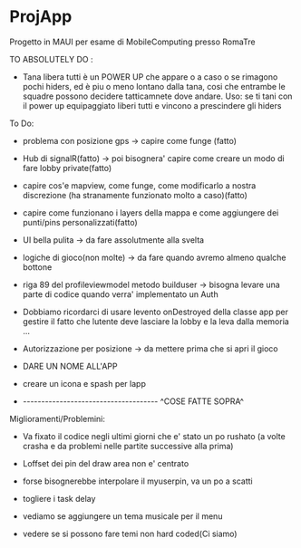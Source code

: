 # ProjApp

Progetto in MAUI per esame di MobileComputing presso RomaTre

TO ABSOLUTELY DO :

- Tana libera tutti è un POWER UP che appare o a caso o se rimagono pochi hiders, ed è piu o meno lontano dalla tana, cosi che entrambe le squadre possono decidere tatticamnete dove andare. Uso: se ti tani con il power up equipaggiato liberi tutti e vincono a prescindere gli hiders

To Do:

- problema con posizione gps -> capire come funge (fatto)

- Hub di signalR(fatto) -> poi bisognera' capire come creare un modo di fare lobby private(fatto)

- capire cos'e mapview, come funge, come modificarlo a nostra discrezione (ha stranamente funzionato molto a caso)(fatto)

- capire come funzionano i layers della mappa e come aggiungere dei punti/pins personalizzati(fatto)

- UI bella pulita -> da fare assolutmente alla svelta

- logiche di gioco(non molte) -> da fare quando avremo almeno qualche bottone

- riga 89 del profileviewmodel metodo builduser -> bisogna levare una parte di codice quando verra' implementato un Auth 

- Dobbiamo ricordarci di usare levento onDestroyed della classe app per gestire il fatto che lutente deve lasciare la lobby e la leva dalla memoria ...

- Autorizzazione per posizione -> da mettere prima che si apri il gioco

- DARE UN NOME ALL'APP

- creare un icona e spash per lapp
- ------------------------------------- ^COSE FATTE SOPRA^

Miglioramenti/Problemini:
- Va fixato il codice negli ultimi giorni che e' stato un po rushato (a volte crasha e da problemi nelle partite successive alla prima)

- Loffset dei pin del draw area non e' centrato

- forse bisognerebbe interpolare il myuserpin, va un po a scatti

- togliere i task delay 

- vediamo se aggiungere un tema musicale per il menu

- vedere se si possono fare temi non hard coded(Ci siamo)
